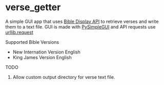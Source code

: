 # verse_getter
A simple GUI app that uses [Bible Display API](https://ibibles.net/m/quote03.htm) to retrieve verses and write them to a text file.
GUI is made with [PySimpleGUI](https://pysimplegui.readthedocs.io/en/latest/) and API requests use [urllib.request](https://docs.python.org/3/library/urllib.request.html#module-urllib.request)

Supported Bible Versions
  - New Internation Version English
  - King James Version English

TODO
  1. Allow custom output directory for verse text file.
